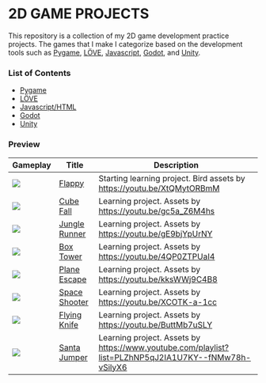 # 2D GAME PROJECTS
This repository is a collection of my 2D game development practice projects. The games that I make I categorize based on the development tools such as [Pygame](https://www.pygame.org/), [LÖVE](https://love2d.org/), [Javascript](https://developer.mozilla.org/en-US/docs/Games), [Godot](https://godotengine.org/), and [Unity](https://unity.com/).

### List of Contents
- [Pygame](./pygame/)
- [LÖVE](./love2d/)
- [Javascript/HTML](./javascript/)
- [Godot](./godot/)
- [Unity](./unity/)

### Preview

Gameplay | Title | Description
--- | --- | ---
![](https://media.giphy.com/media/KwFzbadSu9vFccBgvM/giphy.gif) | [Flappy](./unity/Flappy/) | Starting learning project. Bird assets by https://youtu.be/XtQMytORBmM
![](https://media.giphy.com/media/Cginf7y94Wns9QWcE9/giphy.gif) | [Cube Fall](./unity/CubeFall/) | Learning project. Assets by https://youtu.be/gc5a_Z6M4hs
![](https://media.giphy.com/media/opcxoHZKMo29Dxc4Iq/giphy.gif) | [Jungle Runner](./unity/JungleRunner/) | Learning project. Assets by https://youtu.be/gE9bjYpUrNY
![](https://media.giphy.com/media/y4kyEckfJCzviTSspk/giphy.gif) | [Box Tower](./unity/BoxTower/) | Learning project. Assets by https://youtu.be/4QP0ZTPUaI4
![](https://media.giphy.com/media/5mjZf6ht1aCb7Zvg4I/giphy.gif) | [Plane Escape](./unity/PlaneEscape/) | Learning project. Assets by https://youtu.be/kksWWj9C4B8
![](https://media.giphy.com/media/tSRkmS6tlkXWykda8o/giphy.gif) | [Space Shooter](./unity/SpaceShooter/) | Learning project. Assets by https://youtu.be/XCOTK-a-1cc
![](https://media.giphy.com/media/hv11PIGUn7fTY7XibE/giphy.gif) | [Flying Knife](./unity/FlyingKnife/) | Learning project. Assets by https://youtu.be/ButtMb7uSLY
![](https://media.giphy.com/media/vZmk2xPPj8XpHUfc0g/giphy.gif) | [Santa Jumper](./unity/SantaJumper/) | Learning project. Assets by https://www.youtube.com/playlist?list=PLZhNP5qJ2IA1U7KY--fNMw78h-vSilyX6